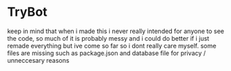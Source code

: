 # TryBot
keep in mind that when i made this i never really intended for anyone to see the code, so much of it is probably messy and i could do better if i just remade everything but ive come so far so i dont really care myself.
some files are missing such as package.json and database file for privacy / unneccesary reasons
